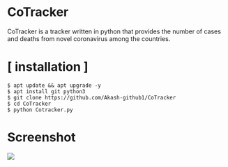 # CoTracker
CoTracker is a tracker written in python that provides the number of cases and deaths from novel coronavirus among the countries.

# [ installation ]
```
$ apt update && apt upgrade -y
$ apt install git python3
$ git clone https://github.com/Akash-github1/CoTracker
$ cd CoTracker
$ python Cotracker.py

```

# Screenshot
<img src="Hash-Generator/screenshot/Screenshot.png" />



